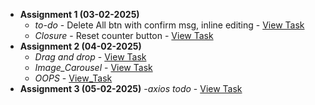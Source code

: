 
- **Assignment 1 (03-02-2025)**  
  - *to-do* - Delete All btn with confirm msg, inline editing - [View Task](Todo/README.md)  
  - *Closure* - Reset counter button - [View Task](closures-count.html)
- **Assignment 2 (04-02-2025)**
  - *Drag and drop* - [View Task](04-02-2025/Drag_and_drop/index.html)
  - *Image_Carousel* - [View Task](04-02-2025/Image_Carousel/index.html)
  - *OOPS* - [View_Task](04-02-2025/OOPS)
 - **Assignment 3 (05-02-2025)**
   -*axios todo* - [View Task](05-02-2025/todoaxios/script.js)
